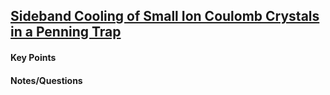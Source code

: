 ## [Sideband Cooling of Small Ion Coulomb Crystals in a Penning Trap](https://arxiv.org/abs/1705.08518)

#### Key Points

#### Notes/Questions
